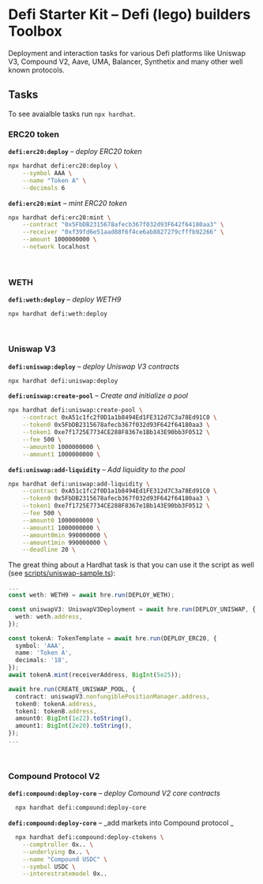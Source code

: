 


# Defi Starter Kit – Defi (lego) builders Toolbox

Deployment and interaction tasks for various Defi platforms like Uniswap V3, Compound V2, Aave, UMA, Balancer, Synthetix and many other well known protocols.


## Tasks
To see avaialble tasks run `npx hardhat`.

### ERC20 token
**`defi:erc20:deploy`** – _deploy ERC20 token_
```bash
npx hardhat defi:erc20:deploy \
    --symbol AAA \
    --name "Token A" \
    --decimals 6
```

**`defi:erc20:mint`** – _mint ERC20 token_
```bash
npx hardhat defi:erc20:mint \
    --contract "0x5FbDB2315678afecb367f032d93F642f64180aa3" \
    --receiver "0xf39fd6e51aad88f6f4ce6ab8827279cfffb92266" \
    --amount 1000000000 \
    --network localhost
```

<br>

### WETH
**`defi:weth:deploy`** – _deploy WETH9_
```shell
npx hardhat defi:weth:deploy
```

<br>

### Uniswap V3
**`defi:uniswap:deploy`** – _deploy Uniswap V3 contracts_
```bash
npx hardhat defi:uniswap:deploy
```

**`defi:uniswap:create-pool`** – _Create and initialize a pool_
```bash
npx hardhat defi:uniswap:create-pool \
    --contract 0xA51c1fc2f0D1a1b8494Ed1FE312d7C3a78Ed91C0 \
    --token0 0x5FbDB2315678afecb367f032d93F642f64180aa3 \
    --token1 0xe7f1725E7734CE288F8367e1Bb143E90bb3F0512 \
    --fee 500 \
    --amount0 1000000000 \
    --amount1 1000000000 \
```

**`defi:uniswap:add-liquidity`** – _Add liquidity to the pool_
```bash
npx hardhat defi:uniswap:add-liquidity \
    --contract 0xA51c1fc2f0D1a1b8494Ed1FE312d7C3a78Ed91C0 \
    --token0 0x5FbDB2315678afecb367f032d93F642f64180aa3 \
    --token1 0xe7f1725E7734CE288F8367e1Bb143E90bb3F0512 \
    --fee 500 \
    --amount0 1000000000 \
    --amount1 1000000000 \
    --amount0min 990000000 \
    --amount1min 990000000 \
    --deadline 20 \
```


The great thing about a Hardhat task is that you can use it the script as well (see [scripts/uniswap-sample.ts](./scripts/uniswap-sample.ts)):
```typescript
...
const weth: WETH9 = await hre.run(DEPLOY_WETH);

const uniswapV3: UniswapV3Deployment = await hre.run(DEPLOY_UNISWAP, {
  weth: weth.address,
});

const tokenA: TokenTemplate = await hre.run(DEPLOY_ERC20, {
  symbol: 'AAA',
  name: 'Token A',
  decimals: '18',
});
await tokenA.mint(receiverAddress, BigInt(5e25));

await hre.run(CREATE_UNISWAP_POOL, {
  contract: uniswapV3.nonfungiblePositionManager.address,
  token0: tokenA.address,
  token1: tokenB.address,
  amount0: BigInt(1e22).toString(),
  amount1: BigInt(2e20).toString(),
});
...
```

<br>

### Compound Protocol V2
**`defi:compound:deploy-core`** – _deploy Comound V2 core contracts_
```bash
  npx hardhat defi:compound:deploy-core
```
**`defi:compound:deploy-core`** – _add markets into Compound protocol _
```bash
  npx hardhat defi:compound:deploy-ctokens \
    --comptroller 0x.. \
    --underlying 0x.. \
    --name "Compound USDC" \
    --symbol USDC \
    --interestratemodel 0x..
```

